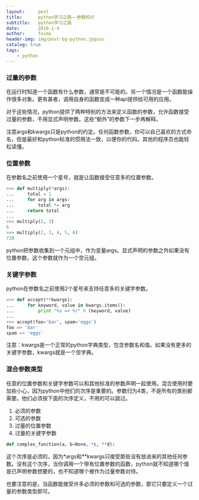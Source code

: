 ```yaml
---
layout:     post
title:      python学习之路——参数知识
subtitle:   python学习之路
date:       2018-1-4
author:     feimo
header-img: img/post-bg-python.jpgsss
catalog: true
tags:
    - python
---
```

### 过量的参数
在运行时知道一个函数有什么参数，通常是不可能的。另一个情况是一个函数能操作很多对象。更有甚者，调用自身的函数变成一种api提供给可用的应用。

对于这些情况，python提供了两种特别的方法来定义函数的参数，允许函数接受过量的参数，不用显式声明参数。这些“额外”的参数下一步再解释。

注意args和kwargs只是python的约定。任何函数参数，你可以自己喜欢的方式命名，但是最好和python标准的惯用法一致，以便你的代码，其他的程序员也能轻松读懂。
### 位置参数
在参数名之前使用一个星号，就是让函数接受任意多的位置参数。
```python
>>> def multiply(*args):
...     total = 1
...     for arg in args:
...         total *= arg
...     return total
...
>>> multiply(2, 3)
6
>>> multiply(2, 3, 4, 5, 6)
720

```
python把参数收集到一个元组中，作为变量args。显式声明的参数之外如果没有位置参数，这个参数就作为一个空元组。
### 关键字参数
python在参数名之前使用2个星号来支持任意多的关键字参数。
```python
>>> def accept(**kwargs):
...     for keyword, value in kwargs.items():
...         print "%s => %r" % (keyword, value)
...
>>> accept(foo='bar', spam='eggs')
foo => 'bar'
spam => 'eggs'
```
注意：kwargs是一个正常的python字典类型，包含参数名和值。如果没有更多的关键字参数，kwargs就是一个空字典。
### 混合参数类型
任意的位置参数和关键字参数可以和其他标准的参数声明一起使用。混合使用时要加些小心，因为python中他们的次序是重要的。参数归为4类，不是所有的类别都需要。他们必须按下面的次序定义，不用的可以跳过。
1. 必须的参数
2. 可选的参数
3. 过量的位置参数
4. 过量的关键字参数
```python
def complex_function(a, b=None, *c, **d):
```
这个次序是必须的，因为*args和**kwargs只接受那些没有放进来的其他任何参数。没有这个次序，当你调用一个带有位置参数的函数，python就不知道哪个值是已声明参数想要的，也不知道哪个被作为过量参数对待。

也要注意的是，当函数能接受许多必须的参数和可选的参数，那它只要定义一个过量的参数类型即可。